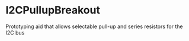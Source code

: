 I2CPullupBreakout
=================

Prototyping aid that allows selectable pull-up and series resistors for the I2C bus
